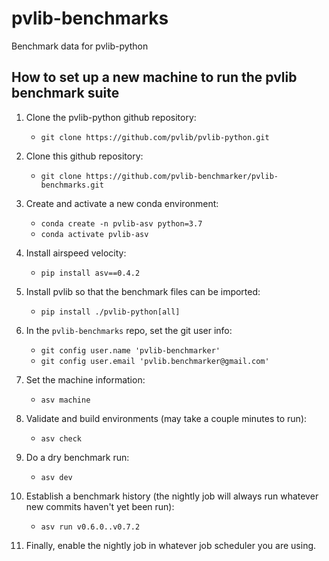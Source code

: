 # pvlib-benchmarks
Benchmark data for pvlib-python

## How to set up a new machine to run the pvlib benchmark suite

1) Clone the pvlib-python github repository:
   - `git clone https://github.com/pvlib/pvlib-python.git`

1) Clone this github repository:
   - `git clone https://github.com/pvlib-benchmarker/pvlib-benchmarks.git`

1) Create and activate a new conda environment:
   - `conda create -n pvlib-asv python=3.7`
   - `conda activate pvlib-asv`

1) Install airspeed velocity:
   - `pip install asv==0.4.2`

1) Install pvlib so that the benchmark files can be imported:
   - `pip install ./pvlib-python[all]`

1) In the `pvlib-benchmarks` repo, set the git user info:
   - `git config user.name 'pvlib-benchmarker'`
   - `git config user.email 'pvlib.benchmarker@gmail.com'`

1) Set the machine information:
   - `asv machine`

1) Validate and build environments (may take a couple minutes to run):
   - `asv check`

1) Do a dry benchmark run:
   - `asv dev`

1) Establish a benchmark history (the nightly job will always run whatever
   new commits haven't yet been run):
   - `asv run v0.6.0..v0.7.2`

1) Finally, enable the nightly job in whatever job scheduler you are using.
